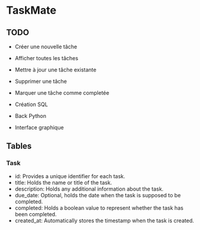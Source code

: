 # TaskMate

## TODO

- Créer une nouvelle tâche
- Afficher toutes les tâches
- Mettre à jour une tâche existante
- Supprimer une tâche
- Marquer une tâche comme completée

- Création SQL

- Back Python

- Interface graphique

## Tables

### Task

- id: Provides a unique identifier for each task.
- title: Holds the name or title of the task.
- description: Holds any additional information about the task.
- due_date: Optional, holds the date when the task is supposed to be completed.
- completed: Holds a boolean value to represent whether the task has been completed.
- created_at: Automatically stores the timestamp when the task is created.